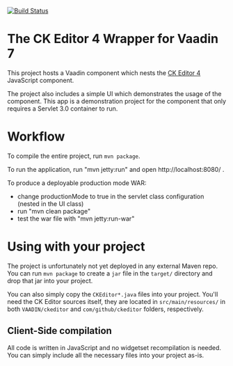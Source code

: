 [![Build Status](https://travis-ci.org/mvysny/ck_editor_vaadin.svg?branch=master)](https://travis-ci.org/mvysny/ck_editor_vaadin)

The CK Editor 4 Wrapper for Vaadin 7
====================================

This project hosts a Vaadin component which nests the [CK Editor 4](https://ckeditor.com/ckeditor-4/) JavaScript component.

The project also includes a simple UI which demonstrates the usage of the component. This app is a demonstration project for the
component that only requires a Servlet 3.0 container to run.

Workflow
========

To compile the entire project, run `mvn package`.

To run the application, run "mvn jetty:run" and open http://localhost:8080/ .

To produce a deployable production mode WAR:
- change productionMode to true in the servlet class configuration (nested in the UI class)
- run "mvn clean package"
- test the war file with "mvn jetty:run-war"

Using with your project
=======================

The project is unfortunately not yet deployed in any external Maven repo. You
can run `mvn package` to create a `jar` file in the `target/` directory and drop that jar into your project.

You can also simply copy the `CKEditor*.java` files into your project. You'll need the CK Editor sources itself,
they are located in `src/main/resources/` in both `VAADIN/ckeditor` and `com/github/ckeditor` folders, respectively.


Client-Side compilation
-------------------------

All code is written in JavaScript and no widgetset recompilation is needed. You can
simply include all the necessary files into your project as-is.

